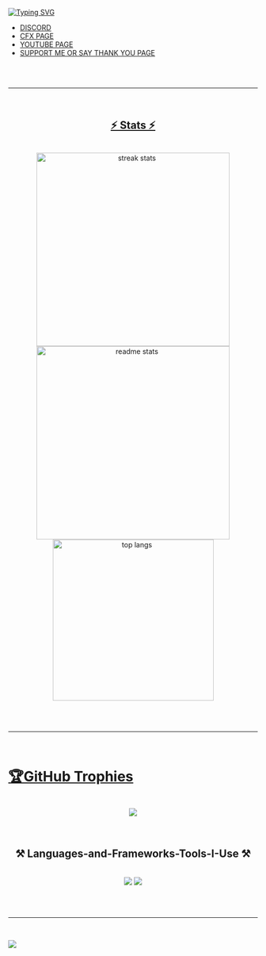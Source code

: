 <!--![jim_g_i_just_do_stuff](https://github.com/user-attachments/assets/9850e532-d5ea-4ace-a065-72ae124e0ab2)-->
[![Typing SVG](https://readme-typing-svg.demolab.com?font=Fira+Code&weight=700&size=25&duration=6000&pause=1000&color=9600F7&background=0010FF00&random=false&width=435&lines=JIM+GORDON+THE+ONE+AND+ONLY;Jim-G)](https://git.io/typing-svg)

- <a href="https://discord.gg/6QUTHVA3VP" target="_blank"> DISCORD
- <a href="https://forum.cfx.re/u/jim_gordon_9623/summary" target="_blank"> CFX PAGE
- <a href="https://www.youtube.com/channel/UC4DTaNF-ovKVpWAfsByXyoA" target="_blank"> YOUTUBE PAGE
- <a href="https://paypal.me/jimgordon1994" target="_blank"> SUPPORT ME OR SAY THANK YOU PAGE

<br/><br/>

<hr/>

<br/>

<h2 align="center">⚡ Stats ⚡</h2>
<br>
<div align=center>
  <img width=390 src="https://github-readme-streak-stats-salesp07.vercel.app/?user=jimgordon20&count_private=true&theme=midnight-purple&border_radius=10" alt="streak stats"/>
  <img width=390 src="https://github-readme-stats-salesp07.vercel.app/api?username=jimgordon20&count_private=true&show_icons=true&theme=midnight-purple&rank_icon=github&border_radius=10" alt="readme stats" />
  <br/>
    <img width=325 align="center" src="https://github-readme-stats-salesp07.vercel.app/api/top-langs/?username=salesp07&hide=HTML&langs_count=8&layout=compact&theme=midnight-purple&border_radius=10&size_weight=0.5&count_weight=0.5&exclude_repo=github-readme-stats" alt="top langs" />
</div>

<br/><br/>

<hr/>

<br/>

# 🏆GitHub Trophies

<div align="center"><br>
<a href="https://github-trophies.vercel.app/?username=jimgordon20" target="_blank">
  <img src="https://github-trophies.vercel.app/?username=jimgordon20&theme=radical&no-frame=true&no-bg=true&margin-w=4">
</a>
</div>
<br><br>

<h2 align="center">⚒️ Languages-and-Frameworks-Tools-I-Use ⚒️</h2>
<br/>
<div align="center">
    <img src="https://skillicons.dev/icons?i=react,bootstrap,mui,html,css,vscode,github,figma,tailwind,git,r" />
    <img src="https://skillicons.dev/icons?i=nodejs,python,javascript,typescript,express,firebase,mongodb,c,java,nextjs,mysql,flask" /><br>
</div>

<br/><br/>

<hr/>

<br/>

[![](https://visitcount.itsvg.in/api?id=jimgordon1994&label=Profile%20Views&color=11&icon=0&pretty=false)](https://visitcount.itsvg.in)
